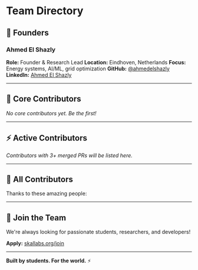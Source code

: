 # Team Directory

## 🚀 Founders

### Ahmed El Shazly
**Role:** Founder & Research Lead
**Location:** Eindhoven, Netherlands
**Focus:** Energy systems, AI/ML, grid optimization
**GitHub:** [@ahmedelshazly](https://github.com/ahmedelshazly27)
**LinkedIn:** [Ahmed El Shazly](https://www.linkedin.com/in/ahmedelshazly21/)

---

## 👥 Core Contributors

<!-- Will be populated as contributors reach Level 3 -->

*No core contributors yet. Be the first!*

---

## ⚡ Active Contributors

<!-- Will be populated as contributors reach Level 2 -->

*Contributors with 3+ merged PRs will be listed here.*

---

## 🌟 All Contributors

<!-- Use all-contributors bot or manual list -->

Thanks to these amazing people:

<!-- ALL-CONTRIBUTORS-LIST:START -->
<!-- ALL-CONTRIBUTORS-LIST:END -->

---

## 🤝 Join the Team

We're always looking for passionate students, researchers, and developers!

**Apply:** [skallabs.org/join](https://skallabs.org/join)

---

**Built by students. For the world.** ⚡
